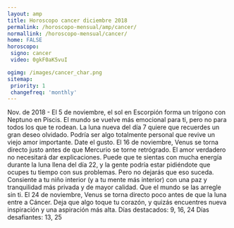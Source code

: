 ```yaml
---
layout: amp
title: Horoscopo cancer diciembre 2018 
permalink: /horoscopo-mensual/amp/cancer/
normallink: /horoscopo-mensual/cancer/
home: FALSE
horoscopo:
 signo: cancer
 video: 0gkF0aK5vuI

ogimg: /images/cancer_char.png
sitemap:
 priority: 1
 changefreq: 'monthly'
---
```



Nov. de 2018 - El 5 de noviembre, el sol en Escorpión forma un trígono con Neptuno en Piscis. El mundo se vuelve más emocional para ti, pero no para todos los que te rodean. La luna nueva del día 7 quiere que recuerdes un gran deseo olvidado. Podría ser algo totalmente personal que revive un viejo amor importante. Date el gusto. 
El 16 de noviembre, Venus se torna directo justo antes de que Mercurio se torne retrógrado. El amor verdadero no necesitará dar explicaciones. Puede que te sientas con mucha energía durante la luna llena del día 22, y la gente podría estar pidiéndote que ocupes tu tiempo con sus problemas. Pero no dejarás que eso suceda. Consiente a tu niño interior (y a tu mente más interior) con una paz y tranquilidad más privada y de mayor calidad. Que el mundo se las arregle sin ti. 
El 24 de noviembre, Venus se torna directo poco antes de que la luna entre a Cáncer. Deja que algo toque tu corazón, y quizás encuentres nueva inspiración y una aspiración más alta. 
Días destacados: 9, 16, 24
Días desafiantes: 13, 25